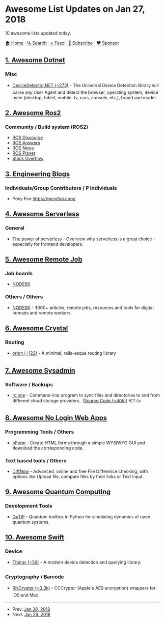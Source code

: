 # Awesome List Updates on Jan 27, 2018

10 awesome lists updated today.

[🏠 Home](/README.md) · [🔍 Search](https://www.trackawesomelist.com/search/) · [🔥 Feed](https://www.trackawesomelist.com/rss.xml) · [📮 Subscribe](https://trackawesomelist.us17.list-manage.com/subscribe?u=d2f0117aa829c83a63ec63c2f&id=36a103854c) · [❤️  Sponsor](https://github.com/sponsors/theowenyoung)



## [1. Awesome Dotnet](/content/quozd/awesome-dotnet/README.md)

### Misc

*   [DeviceDetector.NET (⭐273)](https://github.com/totpero/DeviceDetector.NET) - The Universal Device Detection library will parse any User Agent and detect the browser, operating system, device used (desktop, tablet, mobile, tv, cars, console, etc.), brand and model.

## [2. Awesome Ros2](/content/fkromer/awesome-ros2/README.md)

### Community / Build system (ROS2)

*   [ROS Discourse](https://discourse.ros.org/c/ng-ros)
*   [ROS Answers](https://answers.ros.org/questions/scope:all/sort:activity-desc/tags:ROS2/)
*   [ROS News](http://www.ros.org/news/)
*   [ROS Planet](http://planet.ros.org/)
*   [Stack Overflow](https://stackoverflow.com/questions/tagged/ros2)

## [3. Engineering Blogs](/content/kilimchoi/engineering-blogs/README.md)

### Individuals/Group Contributors / P individuals

*   Pony Foo <https://ponyfoo.com/>

## [4. Awesome Serverless](/content/pmuens/awesome-serverless/README.md)

### General

*   [The power of serverless](https://thepowerofserverless.info) - Overview why serverless is a great choice - especially for frontend developers.

## [5. Awesome Remote Job](/content/lukasz-madon/awesome-remote-job/README.md)

### Job boards

*   [NODESK](https://nodesk.co/remote-jobs/)

### Others / Others

*   [NODESK](https://nodesk.co/) - 3000+ articles, remote jobs, resources and tools for digital nomads and remote workers.

## [6. Awesome Crystal](/content/veelenga/awesome-crystal/README.md)

### Routing

*   [orion (⭐122)](https://github.com/obsidian/orion) - A minimal, rails-esque routing library

## [7. Awesome Sysadmin](/content/awesome-foss/awesome-sysadmin/README.md)

### Software / Backups

*   [rclone](https://rclone.org/) - Command-line program to sync files and directories to and from different cloud storage providers.. ([Source Code (⭐40k)](https://github.com/rclone/rclone)) `MIT` `Go`

## [8. Awesome No Login Web Apps](/content/aviaryan/awesome-no-login-web-apps/README.md)

### Programming Tools / Others

*   [pForm](http://www.phpform.org/) - Create HTML forms through a simple WYSIWYG GUI and download the corresponding code.

### Text based tools / Others

*   [DiffNow](https://www.diffnow.com/) - Advanced, online and free File Difference checking, with options like Upload file, compare files by their links or Text Input.

## [9. Awesome Quantum Computing](/content/desireevl/awesome-quantum-computing/README.md)

### Development Tools

*   [QuTiP](http://qutip.org/docs/latest/index.html) - Quantum toolbox in Python for simulating dynamics of open quantum systems.

## [10. Awesome Swift](/content/matteocrippa/awesome-swift/README.md)

### Device

*   [Thingy (⭐59)](https://github.com/bojan/Thingy) - A modern device detection and querying library.

### Cryptography / Barcode

*   [RNCryptor (⭐3.3k)](https://github.com/RNCryptor/RNCryptor) - CCCryptor (Apple's AES encryption) wrappers for iOS and Mac.

---

- Prev: [Jan 28, 2018](/content/2018/01/28/README.md)
- Next: [Jan 26, 2018](/content/2018/01/26/README.md)
